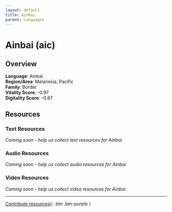 ```yaml
---
layout: default
title: Ainbai
parent: Languages
---
```


# Ainbai (aic)

## Overview

**Language**: Ainbai  
**Region/Area**: Melanesia, Pacific  
**Family**: Border  
**Vitality Score**: -0.97  
**Digitality Score**: -0.87  

## Resources

### Text Resources
*Coming soon - help us collect text resources for Ainbai*

### Audio Resources
*Coming soon - help us collect audio resources for Ainbai*

### Video Resources
*Coming soon - help us collect video resources for Ainbai*

---

[Contribute resources](https://fairtrain.github.io/){: .btn .btn-purple }
